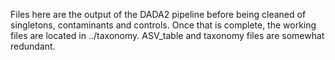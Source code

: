 Files here are the output of the DADA2 pipeline before being cleaned of singletons, contaminants and controls. Once that is complete, the working files are located in ../taxonomy. ASV_table and taxonomy files are somewhat redundant.
